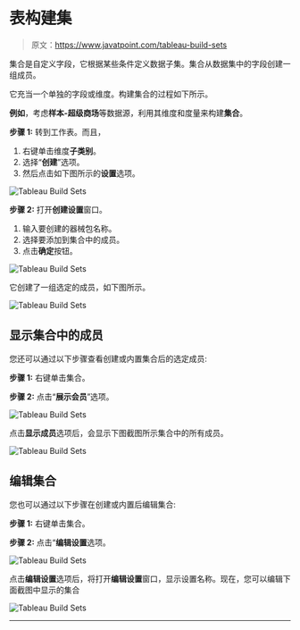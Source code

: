 # 表构建集

> 原文：<https://www.javatpoint.com/tableau-build-sets>

集合是自定义字段，它根据某些条件定义数据子集。集合从数据集中的字段创建一组成员。

它充当一个单独的字段或维度。构建集合的过程如下所示。

**例如**，考虑**样本-超级商场**等数据源，利用其维度和度量来构建**集合**。

**步骤 1:** 转到工作表。而且，

1.  右键单击维度**子类别**。
2.  选择“**创建**”选项。
3.  然后点击如下图所示的**设置**选项。

![Tableau Build Sets](img/affbc4f4a79be5758d805c8982f2b8d1.png)

**步骤 2:** 打开**创建设置**窗口。

1.  输入要创建的器械包名称。
2.  选择要添加到集合中的成员。
3.  点击**确定**按钮。

![Tableau Build Sets](img/0f945f60adda2d6092cbec925b8b9265.png)

它创建了一组选定的成员，如下图所示。

![Tableau Build Sets](img/fb73deef395b591b8258fb956448898a.png)

## 显示集合中的成员

您还可以通过以下步骤查看创建或内置集合后的选定成员:

**步骤 1:** 右键单击集合。

**步骤 2:** 点击“**展示会员**”选项。

![Tableau Build Sets](img/e3d0b36966e6d6d93a046cd983b223b9.png)

点击**显示成员**选项后，会显示下图截图所示集合中的所有成员。

![Tableau Build Sets](img/fc17f4732eff13377ac8d5dad29d8b3f.png)

## 编辑集合

您也可以通过以下步骤在创建或内置后编辑集合:

**步骤 1:** 右键单击集合。

**步骤 2:** 点击“**编辑设置**选项。

![Tableau Build Sets](img/423cfd48a370d4679d3dc5f52bf3ee5e.png)

点击**编辑设置**选项后，将打开**编辑设置**窗口，显示设置名称。现在，您可以编辑下面截图中显示的集合

![Tableau Build Sets](img/d4617342b1e9ed80afb5650551795d38.png)

* * *